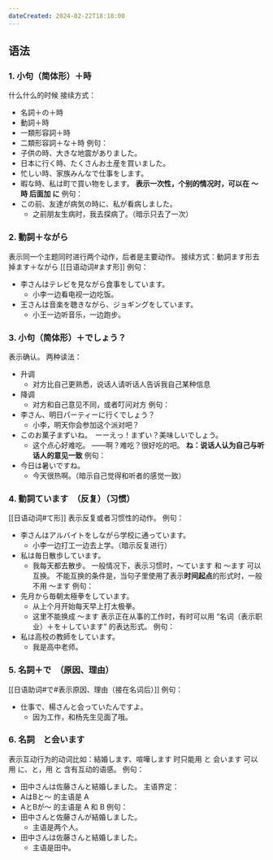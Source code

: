 ```yaml
---
dateCreated: 2024-02-22T18:18:00
---
```

## 语法
### 1. 小句（简体形）＋時
什么什么的时候
接续方式：
- 名詞＋の＋時
- 動詞＋時
- 一類形容詞＋時
- 二類形容詞＋な＋時
例句：
- 子供の時、大きな地震がありました。
- 日本に行く時、たくさんお土産を買いました。
- 忙しい時、家族みんなで仕事をします。
- 暇な時、私は町で買い物をします。
**表示一次性，个别的情况时，可以在 〜時 后面加 に**
例句：
- この前、友達が病気の時に、私が看病しました。
	- 之前朋友生病时，我去探病了。（暗示只去了一次）
### 2. 動詞＋ながら
表示同一个主题同时进行两个动作，后者是主要动作。
接续方式：動詞ます形去掉ます＋ながら
[[日语动词#ます形]]
例句：
- 李さんはテレビを見ながら食事をしています。
	- 小李一边看电视一边吃饭。
- 王さんは音楽を聴きながら、ジョギングをしています。
	- 小王一边听音乐，一边跑步。
### 3. 小句（简体形）＋でしょう？
表示确认。
两种读法：
- 升调
	- 对方比自己更熟悉，说话人请听话人告诉我自己某种信息
- 降调
	- 对方和自己意见不同，或者叮问对方
例句：
- 李さん、明日パーティーに行くでしょう？
	- 小李，明天你会参加这个派对吧？
- このお菓子まずいね。　ーーえっ！まずい？美味しいでしょう。
	- 这个点心好难吃。  ——啊？难吃？很好吃的吧。
**ね：说话人认为自己与听话人的意见一致**
例句：
- 今日は暑いですね。
	- 今天很热啊。（暗示自己觉得和听者的感觉一致）
### 4. 動詞ています　（反复）（习惯）
[[日语动词#て形]]
表示反复或者习惯性的动作。
例句：
- 李さんはアルバイトをしながら学校に通っています。
	- 小李一边打工一边去上学。（暗示反复进行）
- 私は毎日散歩しています。
	- 我每天都去散步。
一般情况下，表示习惯时，〜ています 和 〜ます 可以互换。
不能互换的条件是，当句子里使用了表示**时间起点**的形式时，一般不用 ～ます
例句：
- 先月から毎朝太極拳をしています。
	- 从上个月开始每天早上打太极拳。
	- 这里不能换成 〜ます
表示正在从事的工作时，有时可以用 “名词（表示职业）＋を＋しています” 的表达形式。
例句：
- 私は高校の教師をしています。
	- 我是高中老师。
### 5. 名詞＋で　（原因、理由）
[[日语助词#で#表示原因、理由（接在名词后）]]
例句：
- 仕事で、楊さんと会っていたんですよ。
	- 因为工作，和杨先生见面了哦。
### 6. 名詞　と会います
表示互动行为的动词比如：結婚します、喧嘩します 时只能用 と
会います 可以用 に、と，用 と 含有互动的语感。
例句：
- 田中さんは佐藤さんと結婚しました。
主语界定：
- AはBと〜 的主语是 A
- AとBが〜 的主语是 A 和 B
例句：
- 田中さんと佐藤さんが結婚しました。
	- 主语是两个人。
- 田中さんは佐藤さんと結婚しました。
	- 主语是田中。